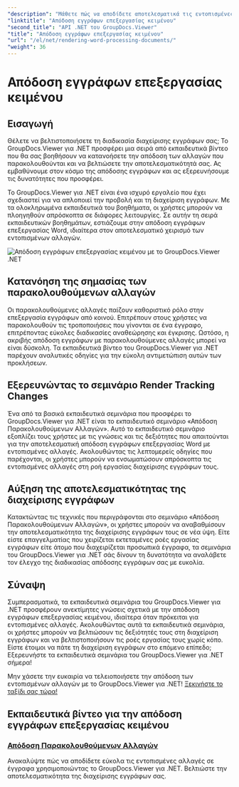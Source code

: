 ```yaml
---
"description": "Μάθετε πώς να αποδίδετε αποτελεσματικά τις εντοπισμένες αλλαγές σε έγγραφα επεξεργασίας Word χρησιμοποιώντας το GroupDocs.Viewer για .NET. Βελτιώστε τις δεξιότητές σας στη διαχείριση εγγράφων."
"linktitle": "Απόδοση εγγράφων επεξεργασίας κειμένου"
"second_title": "API .NET του GroupDocs.Viewer"
"title": "Απόδοση εγγράφων επεξεργασίας κειμένου"
"url": "/el/net/rendering-word-processing-documents/"
"weight": 36
---
```


# Απόδοση εγγράφων επεξεργασίας κειμένου


## Εισαγωγή

Θέλετε να βελτιστοποιήσετε τη διαδικασία διαχείρισης εγγράφων σας; Το GroupDocs.Viewer για .NET προσφέρει μια σειρά από εκπαιδευτικά βίντεο που θα σας βοηθήσουν να κατανοήσετε την απόδοση των αλλαγών που παρακολουθούνται και να βελτιώσετε την αποτελεσματικότητά σας. Ας εμβαθύνουμε στον κόσμο της απόδοσης εγγράφων και ας εξερευνήσουμε τις δυνατότητες που προσφέρει.

Το GroupDocs.Viewer για .NET είναι ένα ισχυρό εργαλείο που έχει σχεδιαστεί για να απλοποιεί την προβολή και τη διαχείριση εγγράφων. Με τα ολοκληρωμένα εκπαιδευτικά του βοηθήματα, οι χρήστες μπορούν να πλοηγηθούν απρόσκοπτα σε διάφορες λειτουργίες. Σε αυτήν τη σειρά εκπαιδευτικών βοηθημάτων, εστιάζουμε στην απόδοση εγγράφων επεξεργασίας Word, ιδιαίτερα στον αποτελεσματικό χειρισμό των εντοπισμένων αλλαγών.

![Απόδοση εγγράφων επεξεργασίας κειμένου με το GroupDocs.Viewer .NET](/viewer/rendering-word-processing-documents/image.png)

## Κατανόηση της σημασίας των παρακολουθούμενων αλλαγών

Οι παρακολουθούμενες αλλαγές παίζουν καθοριστικό ρόλο στην επεξεργασία εγγράφων από κοινού. Επιτρέπουν στους χρήστες να παρακολουθούν τις τροποποιήσεις που γίνονται σε ένα έγγραφο, επιτρέποντας εύκολες διαδικασίες αναθεώρησης και έγκρισης. Ωστόσο, η ακριβής απόδοση εγγράφων με παρακολουθούμενες αλλαγές μπορεί να είναι δύσκολη. Τα εκπαιδευτικά βίντεο του GroupDocs.Viewer για .NET παρέχουν αναλυτικές οδηγίες για την εύκολη αντιμετώπιση αυτών των προκλήσεων.

## Εξερευνώντας το σεμινάριο Render Tracking Changes

Ένα από τα βασικά εκπαιδευτικά σεμινάρια που προσφέρει το GroupDocs.Viewer για .NET είναι το εκπαιδευτικό σεμινάριο «Απόδοση Παρακολουθούμενων Αλλαγών». Αυτό το εκπαιδευτικό σεμινάριο εξοπλίζει τους χρήστες με τις γνώσεις και τις δεξιότητες που απαιτούνται για την αποτελεσματική απόδοση εγγράφων επεξεργασίας Word με εντοπισμένες αλλαγές. Ακολουθώντας τις λεπτομερείς οδηγίες που παρέχονται, οι χρήστες μπορούν να ενσωματώσουν απρόσκοπτα τις εντοπισμένες αλλαγές στη ροή εργασίας διαχείρισης εγγράφων τους.

## Αύξηση της αποτελεσματικότητας της διαχείρισης εγγράφων

Κατακτώντας τις τεχνικές που περιγράφονται στο σεμινάριο «Απόδοση Παρακολουθούμενων Αλλαγών», οι χρήστες μπορούν να αναβαθμίσουν την αποτελεσματικότητα της διαχείρισης εγγράφων τους σε νέα ύψη. Είτε είστε επαγγελματίας που χειρίζεται εκτεταμένες ροές εργασίας εγγράφων είτε άτομο που διαχειρίζεται προσωπικά έγγραφα, τα σεμινάρια του GroupDocs.Viewer για .NET σάς δίνουν τη δυνατότητα να αναλάβετε τον έλεγχο της διαδικασίας απόδοσης εγγράφων σας με ευκολία.

## Σύναψη

Συμπερασματικά, τα εκπαιδευτικά σεμινάρια του GroupDocs.Viewer για .NET προσφέρουν ανεκτίμητες γνώσεις σχετικά με την απόδοση εγγράφων επεξεργασίας κειμένου, ιδιαίτερα όταν πρόκειται για εντοπισμένες αλλαγές. Ακολουθώντας αυτά τα εκπαιδευτικά σεμινάρια, οι χρήστες μπορούν να βελτιώσουν τις δεξιότητές τους στη διαχείριση εγγράφων και να βελτιστοποιήσουν τις ροές εργασίας τους χωρίς κόπο. Είστε έτοιμοι να πάτε τη διαχείριση εγγράφων στο επόμενο επίπεδο; Εξερευνήστε τα εκπαιδευτικά σεμινάρια του GroupDocs.Viewer για .NET σήμερα!

Μην χάσετε την ευκαιρία να τελειοποιήσετε την απόδοση των εντοπισμένων αλλαγών με το GroupDocs.Viewer για .NET! [Ξεκινήστε το ταξίδι σας τώρα!](./render-tracked-changes/)
## Εκπαιδευτικά βίντεο για την απόδοση εγγράφων επεξεργασίας κειμένου
### [Απόδοση Παρακολουθούμενων Αλλαγών](./render-tracked-changes/)
Ανακαλύψτε πώς να αποδίδετε εύκολα τις εντοπισμένες αλλαγές σε έγγραφα χρησιμοποιώντας το GroupDocs.Viewer για .NET. Βελτιώστε την αποτελεσματικότητα της διαχείρισης εγγράφων σας.